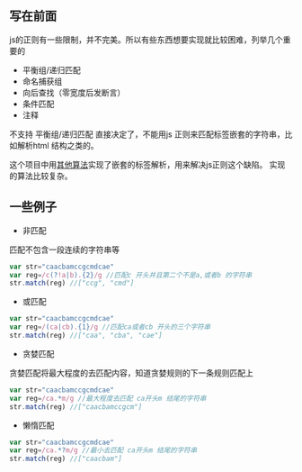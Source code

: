 ## 写在前面
js的正则有一些限制，并不完美。所以有些东西想要实现就比较困难，列举几个重要的

- 平衡组/递归匹配
- 命名捕获组
- 向后查找（零宽度后发断言）
- 条件匹配
- 注释

不支持 平衡组/递归匹配 直接决定了，不能用js 正则来匹配标签嵌套的字符串，比如解析html 结构之类的。

这个项目中用[其他算法](/lib/tagsearch.js)实现了嵌套的标签解析，用来解决js正则这个缺陷。 实现的算法比较复杂。

## 一些例子

- 非匹配

匹配不包含一段连续的字符串等
```js
var str="caacbamccgcmdcae"
var reg=/c(?!a|b).{2}/g //匹配c 开头并且第二个不是a,或者b 的字符串
str.match(reg) //["ccg", "cmd"]
```

- 或匹配

```js
var str="caacbamccgcmdcae"
var reg=/(ca|cb).{1}/g //匹配ca或者cb 开头的三个字符串
str.match(reg) //["caa", "cba", "cae"]
```
- 贪婪匹配

贪婪匹配将最大程度的去匹配内容，知道贪婪规则的下一条规则匹配上
```js
var str="caacbamccgcmdcae"
var reg=/ca.*m/g //最大程度去匹配 ca开头m 结尾的字符串
str.match(reg) //["caacbamccgcm"]
```

- 懒惰匹配
```js
var str="caacbamccgcmdcae"
var reg=/ca.*?m/g //最小去匹配 ca开头m 结尾的字符串
str.match(reg) //["caacbam"]
```